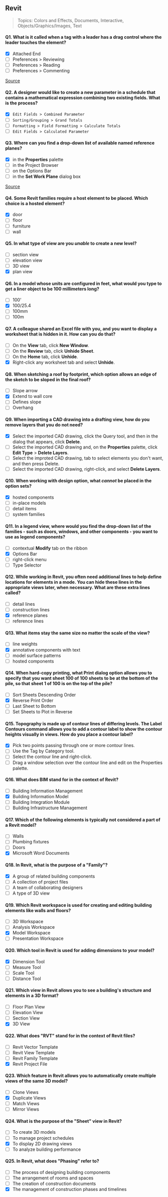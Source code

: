 ## Revit

> Topics: Colors and Effects, Documents, Interactive, Objects/Graphics/Images, Text

#### Q1. What is it called when a tag with a leader has a drag control where the leader touches the element?

- [X] Attached End
- [ ] Preferences > Reviewing
- [ ] Preferences > Reading
- [ ] Preferences > Commenting

[Source](https://quizlet.com/ie/582293749/revit-skills-flash-cards/#:~:text=30.,Free%20End)

#### Q2. A designer would like to create a new parameter in a schedule that contains a mathematical expression combining two existing fields. What is the process?

- [X] `Edit Fields > Combined Parameter`
- [ ] `Sorting/Grouping > Grand Totals`
- [ ] `Formatting > Field Formatting > Calculate Totals`
- [ ] `Edit Fields > Calculated Parameter`

#### Q3. Where can you find a drop-down list of available named reference planes?

- [X] in the **Properties** palette
- [ ] in the Project Browser
- [ ] on the Options Bar
- [ ] in the **Set Work Plane** dialog box

[Source](https://www.revithq.com/blogs/tips-tricks-tutorials-and-content/reference-planes-drag-controls)

#### Q4. Some Revit families require a host element to be placed. Which choice is a hosted element?

- [X] door
- [ ] floor
- [ ] furniture
- [ ] wall

#### Q5. In what type of view are you _unable_ to create a new level?

- [ ] section view
- [ ] elevation view
- [ ] 3D view
- [X] plan view

#### Q6. In a model whose units are configured in feet, what would you type to get a liner object to be 100 millimeters long?

- [ ] 100'
- [X] 100/25.4
- [ ] 100mm
- [ ] 100m

#### Q7. A colleague shared an Excel file with you, and you want to display a worksheet that is hidden in it. How can you do that?

- [ ] On the **View** tab, click **New Window**.
- [ ] On the **Review** tab, click **Unhide Sheet**.
- [ ] On the **Home** tab, click **Unhide**.
- [X] Right-click any worksheet tab and select **Unhide**.

#### Q8. When sketching a roof by footprint, which option allows an edge of the sketch to be sloped in the final roof?

- [ ] Slope arrow
- [X] Extend to wall core
- [ ] Defines slope
- [ ] Overhang

#### Q9. When importing a CAD drawing into a drafting view, how do you remove layers that you do not need?

- [X] Select the imported CAD drawing, click the Query tool, and then in the dialog that appears, click **Delete**.
- [ ] Select the imported CAD drawing and, on the **Properties** palette, click **Edit Type** > **Delete Layers**.
- [ ] Select the improted CAD drawing, tab to select elements you don't want, and then press Delete.
- [ ] Select the imported CAD drawing, right-click, and select **Delete Layers**.

#### Q10. When working with design option, what _cannot_ be placed in the option sets?

- [X] hosted components
- [ ] in-place models
- [ ] detail items
- [ ] system families

#### Q11. In a legend view, where would you find the drop-down list of the families - such as doors, windows, and other components - you want to use as legend components?

- [ ] contextual **Modify** tab on the ribbon
- [X] Options Bar
- [ ] right-click menu
- [ ] Type Selector

#### Q12. While working in Revit, you often need additional lines to help define locations for elements in a mode. You can hide these lines in the appropriate views later, when necessary. What are these extra lines called?

- [ ] detail lines
- [ ] construction lines
- [X] reference planes
- [ ] reference lines

#### Q13. What items stay the same size no matter the scale of the view?

- [ ] line weights
- [X] annotative components with text
- [ ] model surface patterns
- [ ] hosted components

#### Q14. When hard-copy printing, what **Print** dialog option allows you to specify that you want sheet 100 of 100 sheets to be at the bottom of the pile, so that sheet 1 of 100 is on the top of the pile?

- [ ] Sort Sheets Descending Order
- [X] Reverse Print Order
- [ ] Last Sheet to Bottom
- [ ] Set Sheets to Plot in Reverse

#### Q15. Topography is made up of contour lines of differing levels. The Label Contours command allows you to add a contour label to show the contour heights visually in views. How do you place a contour label?

- [X] Pick two points passing through one or more contour lines.
- [ ] Use the Tag by Category tool.
- [ ] Select the contour line and right-click.
- [ ] Drag a window selection over the contour line and edit on the Properties palette.

#### Q16. What does BIM stand for in the context of Revit?

- [ ] Building Information Management
- [x] Building Information Model
- [ ] Building Integration Module
- [ ] Building Infrastructure Management

#### Q17. Which of the following elements is typically not considered a part of a Revit model?

- [ ] Walls
- [ ] Plumbing fixtures
- [ ] Doors
- [x] Microsoft Word Documents

#### Q18. In Revit, what is the purpose of a "Family"?

- [x] A group of related building components
- [ ] A collection of project files
- [ ] A team of collaborating designers
- [ ] A type of 3D view

#### Q19. Which Revit workspace is used for creating and editing building elements like walls and floors?

- [ ] 3D Workspace
- [ ] Analysis Workspace
- [x] Model Workspace
- [ ] Presentation Workspace

#### Q20. Which tool in Revit is used for adding dimensions to your model?

- [x] Dimension Tool
- [ ] Measure Tool
- [ ] Scale Tool
- [ ] Distance Tool

#### Q21. Which view in Revit allows you to see a building's structure and elements in a 3D format?

- [ ] Floor Plan View
- [ ] Elevation View
- [ ] Section View
- [x] 3D View

#### Q22. What does "RVT" stand for in the context of Revit files?

- [ ] Revit Vector Template
- [ ] Revit View Template
- [ ] Revit Family Template
- [x] Revit Project File

#### Q23. Which feature in Revit allows you to automatically create multiple views of the same 3D model?

- [ ] Clone Views
- [x] Duplicate Views
- [ ] Match Views
- [ ] Mirror Views

#### Q24. What is the purpose of the "Sheet" view in Revit?

- [ ] To create 3D models
- [ ] To manage project schedules
- [x] To display 2D drawing views
- [ ] To analyze building performance

#### Q25. In Revit, what does "Phasing" refer to?

- [ ] The process of designing building components
- [ ] The arrangement of rooms and spaces
- [ ] The creation of construction documents
- [x] The management of construction phases and timelines
